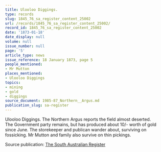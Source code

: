 ```yaml
---
title: Ulooloo Diggings.
type: records
slug: 1845_76_sa_register_content_25002
url: /records/1845_76_sa_register_content_25002/
record_id: 1845_76_sa_register_content_25002
date: '1873-01-18'
date_display: null
volume: null
issue_number: null
page: '5'
article_type: news
issue_reference: 18 January 1873, page 5
people_mentioned:
- Mr Mutton
places_mentioned:
- Ulooloo Diggings
topics:
- mining
- gold
- diggings
source_document: 1985-87_Northern__Argus.md
publication_slug: sa-register
---
```


Ulooloo Diggings.  The Northern Argus reports the field almost deserted.  The Government party remains, but has produced about 10/- worth of gold since June.  The storekeeper and publican wander about, surviving on fossicking.  Mr Mutton and family also survive on thin pickings.

Source publication: [The South Australian Register](/publications/sa-register/)
